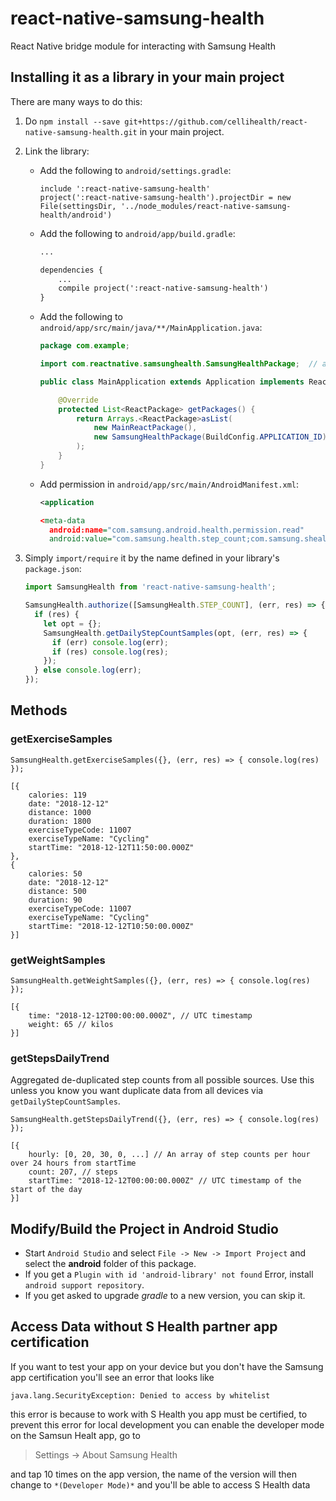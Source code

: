 # react-native-samsung-health

React Native bridge module for interacting with Samsung Health

## Installing it as a library in your main project

There are many ways to do this:

1. Do `npm install --save git+https://github.com/cellihealth/react-native-samsung-health.git` in your main project.
2. Link the library:

   - Add the following to `android/settings.gradle`:

     ```
     include ':react-native-samsung-health'
     project(':react-native-samsung-health').projectDir = new File(settingsDir, '../node_modules/react-native-samsung-health/android')
     ```

   - Add the following to `android/app/build.gradle`:

     ```xml
     ...

     dependencies {
         ...
         compile project(':react-native-samsung-health')
     }
     ```

   - Add the following to `android/app/src/main/java/**/MainApplication.java`:

     ```java
     package com.example;

     import com.reactnative.samsunghealth.SamsungHealthPackage;  // add this for react-native-samsung-health

     public class MainApplication extends Application implements ReactApplication {

         @Override
         protected List<ReactPackage> getPackages() {
             return Arrays.<ReactPackage>asList(
                 new MainReactPackage(),
                 new SamsungHealthPackage(BuildConfig.APPLICATION_ID)     // add this for react-native-samsung-health
             );
         }
     }
     ```

   - Add permission in `android/app/src/main/AndroidManifest.xml`:

     ```xml
     <application

     <meta-data
       android:name="com.samsung.android.health.permission.read"
       android:value="com.samsung.health.step_count;com.samsung.shealth.step_daily_trend;com.samsung.health.weight" />
     ```

3. Simply `import/require` it by the name defined in your library's `package.json`:

   ```javascript
   import SamsungHealth from 'react-native-samsung-health';

   SamsungHealth.authorize([SamsungHealth.STEP_COUNT], (err, res) => {
     if (res) {
       let opt = {};
       SamsungHealth.getDailyStepCountSamples(opt, (err, res) => {
         if (err) console.log(err);
         if (res) console.log(res);
       });
     } else console.log(err);
   });
   ```

## Methods

### getExerciseSamples

```
SamsungHealth.getExerciseSamples({}, (err, res) => { console.log(res) });
```

```
[{
    calories: 119
    date: "2018-12-12"
    distance: 1000
    duration: 1800
    exerciseTypeCode: 11007
    exerciseTypeName: "Cycling"
    startTime: "2018-12-12T11:50:00.000Z"
},
{
    calories: 50
    date: "2018-12-12"
    distance: 500
    duration: 90
    exerciseTypeCode: 11007
    exerciseTypeName: "Cycling"
    startTime: "2018-12-12T10:50:00.000Z"
}]
```

### getWeightSamples

```
SamsungHealth.getWeightSamples({}, (err, res) => { console.log(res) });
```

```
[{
    time: "2018-12-12T00:00:00.000Z", // UTC timestamp
    weight: 65 // kilos
}]
```

### getStepsDailyTrend

Aggregated de-duplicated step counts from all possible sources. Use this unless you know you want duplicate data from all devices via `getDailyStepCountSamples`.

```
SamsungHealth.getStepsDailyTrend({}, (err, res) => { console.log(res) });
```

```
[{
    hourly: [0, 20, 30, 0, ...] // An array of step counts per hour over 24 hours from startTime
    count: 207, // steps
    startTime: "2018-12-12T00:00:00.000Z" // UTC timestamp of the start of the day
}]
```

## Modify/Build the Project in Android Studio

- Start `Android Studio` and select `File -> New -> Import Project` and select the **android** folder of this package.
- If you get a `Plugin with id 'android-library' not found` Error, install `android support repository`.
- If you get asked to upgrade _gradle_ to a new version, you can skip it.

## Access Data without S Health partner app certification

If you want to test your app on your device but you don't have the Samsung app certification you'll see an error that looks like

```
java.lang.SecurityException: Denied to access by whitelist
```

this error is because to work with S Health you app must be certified, to prevent this error for local development you can enable the developer mode on the Samsun Healt app, go to

> Settings -> About Samsung Health

and tap 10 times on the app version, the name of the version will then change to
`*(Developer Mode)*` and you'll be able to access S Health data
